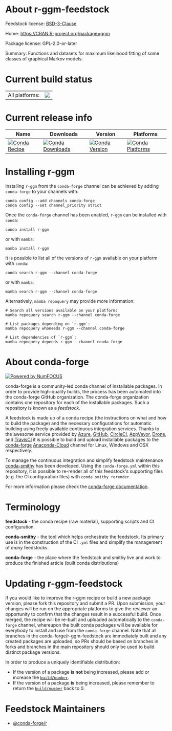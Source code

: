 About r-ggm-feedstock
=====================

Feedstock license: [BSD-3-Clause](https://github.com/conda-forge/r-ggm-feedstock/blob/main/LICENSE.txt)

Home: https://CRAN.R-project.org/package=ggm

Package license: GPL-2.0-or-later

Summary: Functions and datasets for maximum likelihood fitting of some classes of graphical Markov models.

Current build status
====================


<table><tr><td>All platforms:</td>
    <td>
      <a href="https://dev.azure.com/conda-forge/feedstock-builds/_build/latest?definitionId=3393&branchName=main">
        <img src="https://dev.azure.com/conda-forge/feedstock-builds/_apis/build/status/r-ggm-feedstock?branchName=main">
      </a>
    </td>
  </tr>
</table>

Current release info
====================

| Name | Downloads | Version | Platforms |
| --- | --- | --- | --- |
| [![Conda Recipe](https://img.shields.io/badge/recipe-r--ggm-green.svg)](https://anaconda.org/conda-forge/r-ggm) | [![Conda Downloads](https://img.shields.io/conda/dn/conda-forge/r-ggm.svg)](https://anaconda.org/conda-forge/r-ggm) | [![Conda Version](https://img.shields.io/conda/vn/conda-forge/r-ggm.svg)](https://anaconda.org/conda-forge/r-ggm) | [![Conda Platforms](https://img.shields.io/conda/pn/conda-forge/r-ggm.svg)](https://anaconda.org/conda-forge/r-ggm) |

Installing r-ggm
================

Installing `r-ggm` from the `conda-forge` channel can be achieved by adding `conda-forge` to your channels with:

```
conda config --add channels conda-forge
conda config --set channel_priority strict
```

Once the `conda-forge` channel has been enabled, `r-ggm` can be installed with `conda`:

```
conda install r-ggm
```

or with `mamba`:

```
mamba install r-ggm
```

It is possible to list all of the versions of `r-ggm` available on your platform with `conda`:

```
conda search r-ggm --channel conda-forge
```

or with `mamba`:

```
mamba search r-ggm --channel conda-forge
```

Alternatively, `mamba repoquery` may provide more information:

```
# Search all versions available on your platform:
mamba repoquery search r-ggm --channel conda-forge

# List packages depending on `r-ggm`:
mamba repoquery whoneeds r-ggm --channel conda-forge

# List dependencies of `r-ggm`:
mamba repoquery depends r-ggm --channel conda-forge
```


About conda-forge
=================

[![Powered by
NumFOCUS](https://img.shields.io/badge/powered%20by-NumFOCUS-orange.svg?style=flat&colorA=E1523D&colorB=007D8A)](https://numfocus.org)

conda-forge is a community-led conda channel of installable packages.
In order to provide high-quality builds, the process has been automated into the
conda-forge GitHub organization. The conda-forge organization contains one repository
for each of the installable packages. Such a repository is known as a *feedstock*.

A feedstock is made up of a conda recipe (the instructions on what and how to build
the package) and the necessary configurations for automatic building using freely
available continuous integration services. Thanks to the awesome service provided by
[Azure](https://azure.microsoft.com/en-us/services/devops/), [GitHub](https://github.com/),
[CircleCI](https://circleci.com/), [AppVeyor](https://www.appveyor.com/),
[Drone](https://cloud.drone.io/welcome), and [TravisCI](https://travis-ci.com/)
it is possible to build and upload installable packages to the
[conda-forge](https://anaconda.org/conda-forge) [Anaconda-Cloud](https://anaconda.org/)
channel for Linux, Windows and OSX respectively.

To manage the continuous integration and simplify feedstock maintenance
[conda-smithy](https://github.com/conda-forge/conda-smithy) has been developed.
Using the ``conda-forge.yml`` within this repository, it is possible to re-render all of
this feedstock's supporting files (e.g. the CI configuration files) with ``conda smithy rerender``.

For more information please check the [conda-forge documentation](https://conda-forge.org/docs/).

Terminology
===========

**feedstock** - the conda recipe (raw material), supporting scripts and CI configuration.

**conda-smithy** - the tool which helps orchestrate the feedstock.
                   Its primary use is in the construction of the CI ``.yml`` files
                   and simplify the management of *many* feedstocks.

**conda-forge** - the place where the feedstock and smithy live and work to
                  produce the finished article (built conda distributions)


Updating r-ggm-feedstock
========================

If you would like to improve the r-ggm recipe or build a new
package version, please fork this repository and submit a PR. Upon submission,
your changes will be run on the appropriate platforms to give the reviewer an
opportunity to confirm that the changes result in a successful build. Once
merged, the recipe will be re-built and uploaded automatically to the
`conda-forge` channel, whereupon the built conda packages will be available for
everybody to install and use from the `conda-forge` channel.
Note that all branches in the conda-forge/r-ggm-feedstock are
immediately built and any created packages are uploaded, so PRs should be based
on branches in forks and branches in the main repository should only be used to
build distinct package versions.

In order to produce a uniquely identifiable distribution:
 * If the version of a package **is not** being increased, please add or increase
   the [``build/number``](https://docs.conda.io/projects/conda-build/en/latest/resources/define-metadata.html#build-number-and-string).
 * If the version of a package **is** being increased, please remember to return
   the [``build/number``](https://docs.conda.io/projects/conda-build/en/latest/resources/define-metadata.html#build-number-and-string)
   back to 0.

Feedstock Maintainers
=====================

* [@conda-forge/r](https://github.com/conda-forge/r/)

